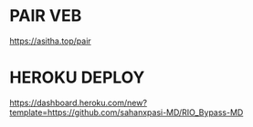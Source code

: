 # PAIR VEB
https://asitha.top/pair
# HEROKU DEPLOY
https://dashboard.heroku.com/new?template=https://github.com/sahanxpasi-MD/RIO_Bypass-MD
